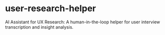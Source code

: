 # user-research-helper
AI Assistant for UX Research: A human-in-the-loop helper for user interview transcription and insight analysis.
